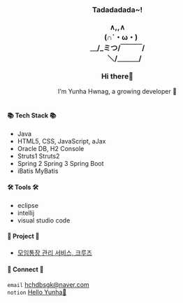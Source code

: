 <h3 align="center">
	Tadadadada~!<br><br>
	   ∧,,∧<br>
	　(∩`・ω・)<br>
	＿/_ミつ/￣￣￣/<br>
	　　＼/＿＿＿/<br>
	<br/>
 	Hi there👋
</h3>
<div align="center">
	I’m Yunha Hwnag, a growing developer 🌱
</div>

<br/>

<h4>📚 Tech Stack 📚</h4>

* Java
* HTML5, CSS, JavaScript, aJax
* Oracle DB, H2 Console
* Struts1 Struts2
* Spring 2 Spring 3 Spring Boot
* iBatis MyBatis

<h4>🛠️ Tools 🛠️</h4>

* eclipse
* intellij
* visual studio code

<h4>🎨 Project 🎨</h4>

* <a href="https://yunssiii.notion.site/85921a7bdc5b463cbfb7b814e22ca447?pvs=4">모임통장 관리 서비스, 크루즈</a>

<h4>🤝 Connect 🤝</h4>

`email` hchdbsgk@naver.com <br/>
`notion` <a href="https://yunssiii.notion.site/Hello-Yunha-005847b898fc46b485078cf37278dacf?pvs=4">Hello Yunha👋</a>


